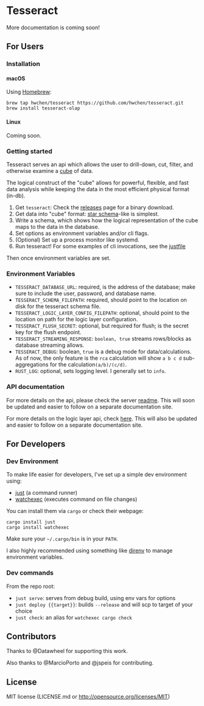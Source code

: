 # Tesseract

More documentation is coming soon!

## For Users

### Installation

#### macOS

Using [Homebrew](https://brew.sh/):

```
brew tap hwchen/tesseract https://github.com/hwchen/tesseract.git
brew install tesseract-olap
```

#### Linux

Coming soon.

### Getting started

Tesseract serves an api which allows the user to drill-down, cut, filter, and otherwise examine a [cube](https://en.wikipedia.org/wiki/OLAP_cube) of data.

The logical construct of the "cube" allows for powerful, flexible, and fast data analysis while keeping the data in the most efficient physical format (in-db).

1) Get `tesseract`: Check the [releases](https://github.com/hwchen/tesseract/releases) page for a binary download.
2) Get data into "cube" format: [star schema](https://en.wikipedia.org/wiki/Star_schema)-like is simplest.
3) Write a schema, which shows how the logical representation of the cube maps to the data in the database.
4) Set options as environment variables and/or cli flags.
5) (Optional) Set up a process monitor like systemd.
6) Run tesseract! For some examples of cli invocations, see the [justfile](https://github.com/hwchen/tesseract/blob/master/justfile)

Then once environment variables are set.

### Environment Variables
- `TESSERACT_DATABASE_URL`: required, is the address of the database; make sure to include the user, password, and database name.
- `TESSERACT_SCHEMA_FILEPATH`: required, should point to the location on disk for the tesseract schema file.
- `TESSERACT_LOGIC_LAYER_CONFIG_FILEPATH`: optional, should point to the location on path for the logic layer configuration.
- `TESSERACT_FLUSH_SECRET`: optional, but required for flush; is the secret key for the flush endpoint.
- `TESSERACT_STREAMING_RESPONSE`: `boolean, true` streams rows/blocks as database streaming allows.
- `TESSERACT_DEBUG`: boolean, `true` is a debug mode for data/calculations. As of now, the only feature is the `rca` calculation will show `a b c d` sub-aggregations for the calculation`(a/b)/(c/d)`.
- `RUST_LOG`: optional, sets logging level. I generally set to `info`.

### API documentation

For more details on the api, please check the server [readme](https://github.com/hwchen/tesseract/blob/master/tesseract-server/README.md). This will soon be updated and easier to follow on a separate documentation site.

For more details on the logic layer api, check [here](https://github.com/hwchen/tesseract/blob/master/tesseract-server/src/logic_layer/README.md). This will also be updated and easier to follow on a separate documentation site.

## For Developers

### Dev Environment

To make life easier for developers, I've set up a simple dev environment using:
- [just](https://github.com/casey/just) (a command runner)
- [watchexec](https://github.com/watchexec/watchexec) (executes command on file changes)

You can install them via `cargo` or check their webpage:
```
cargo install just
cargo install watchexec
```

Make sure your `~/.cargo/bin` is in your `PATH`.

I also highly recommended using something like [direnv](https://github.com/direnv/direnv) to manage environment variables.

### Dev commands
From the repo root:
- `just serve`: serves from debug build, using env vars for options
- `just deploy {{target}}`: builds `--release` and will scp to target of your choice
- `just check`: an alias for `watchexec cargo check`

## Contributors

Thanks to @Datawheel for supporting this work.

Also thanks to @MarcioPorto and @jspeis for contributing.

## License

MIT license (LICENSE.md or http://opensource.org/licenses/MIT)

